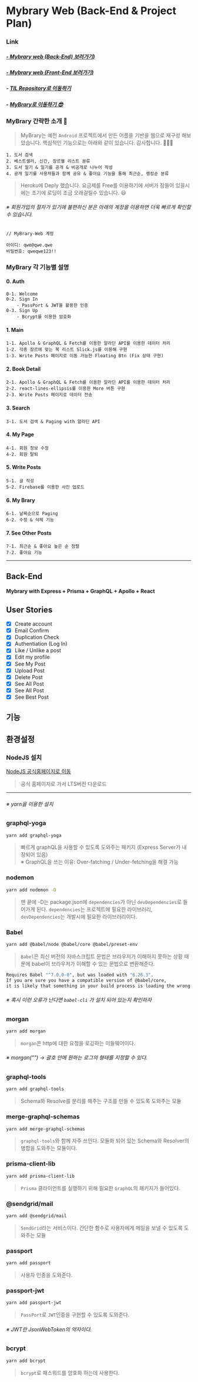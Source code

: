 # Mybrary Web (Back-End & Project Plan)

### Link

##### [- Mybrary web (Back-End) 보러가기)](https://github.com/engus93/mybraryWeb-backend/tree/master/Back-End)

##### [- Mybrary web (Front-End 보러가기)](https://github.com/engus93/mybraryWeb-frontend)

##### - [TIL Repository로 이동하기](https://github.com/engus93/TIL)

##### - [MyBrary로 이동하기 😎](https://mybrary.netlify.com/)

### MyBrary 간략한 소개 🧐

> MyBrary는 예전 `Android` 프로젝트에서 만든 어플을 기반을 웹으로 재구성 해보았습니다. 핵심적인 기능으로는 아래와 같이 있습니다. 감사합니다. 👨🏻‍💻

```
1. 도서 검색
2. 베스트셀러, 신간, 장르별 리스트 분류
3. 도서 일기 & 일기를 공개 & 비공개로 나누어 작성
4. 공개 일기를 사용자들과 함께 공유 & 좋아요 기능을 통해 최근순, 랭킹순 분류
```

> Heroku에 Deply 했습니다. 요금제를 Free를 이용하기에 서버가 잠들어 있을시에는 초기에 로딩이 조금 오래걸릴수 있습니다. 😃

###### ※ 회원가입의 절차가 있기에 불편하신 분은 아래의 계정을 이용하면 더욱 빠르게 확인할 수 있습니다.

```
// MyBrary-Web 계정

아이디: qwe@qwe.qwe
비밀번호: qweqwe123!!
```

### MyBrary 각 기능별 설명

#### 0. Auth

    0-1. Welcome
    0-2. Sign In
        - PassPort & JWT을 활용한 인증
    0-3. Sign Up
        - Bcrypt를 이용한 암호화

#### 1. Main

    1-1. Apollo & GraphQL & Fetch를 이용한 알라딘 API를 이용한 데이터 처리
    1-2. 각종 장르에 맞는 북 리스트 Slick.js를 이용해 구현
    1-3. Write Posts 페이지로 이동 가능한 Floating Btn (Fix 상태 구현)

#### 2. Book Detail

    2-1. Apollo & GraphQL & Fetch를 이용한 알라딘 API를 이용한 데이터 처리
    2-2. react-lines-ellipsis를 이용한 More 버튼 구현
    2-3. Write Posts 페이지로 데이터 전송

#### 3. Search

    3-1. 도서 검색 & Paging with 알라딘 API

#### 4. My Page

    4-1. 회원 정보 수정
    4-2. 회원 탈퇴

#### 5. Write Posts

    5-1. 글 작성
    5-2. Firebase를 이용한 사진 업로드

#### 6. My Brary

    6-1. 날짜순으로 Paging
    6-2. 수정 & 삭제 기능

#### 7. See Other Posts

    7-1. 최근순 & 좋아요 높은 순 정렬
    7-2. 좋아요 기능

---

## Back-End

#### Mybrary with Express + Prisma + GraphQL + Apollo + React

## User Stories

- [x] Create account
- [x] Email Confirm
- [x] Duplication Check
- [x] Authentiation (Log In)
- [x] Like / Unlike a post
- [x] Edit my profile
- [x] See My Post
- [x] Upload Post
- [x] Delete Post
- [x] See All Post
- [x] See All Post
- [x] See Best Post

## 기능

## 환경설정

### NodeJS 설치

[NodeJS 공식홈페이지로 이동](https://nodejs.org/ko/)

> 공식 홈페이지로 가서 LTS버전 다운로드

---

###### ※ yarn을 이용한 설치

### graphql-yoga

```bash
yarn add graphql-yoga
```

> 빠르게 graphQL을 사용할 수 있도록 도와주는 패키지 (Express Server가 내장되어 있음)  
> ※ GraphQL을 쓰는 이유: Over-fatching / Under-fetching을 해결 가능

### nodemon

```bash
yarn add nodemon -D
```

> 맨 끝에 -D는 package.json에 `dependencies`가 아닌 `devDependencies`로 들어가게 된다.
> `dependencies`는 프로젝트에 필요한 라이브러리, `devDependencies`는 개발시에 필요한 라이브러리이다.

### Babel

```bash
yarn add @babel/node @babel/core @babel/preset-env
```

> `Babel`은 최신 버전의 자바스크립트 문법은 브라우저가 이해하지 못하는 상황 때문에 babel이 브라우저가 이해할 수 있는 문법으로 변환해준다.

```bash
Requires Babel "^7.0.0-0", but was loaded with "6.26.3".
If you are sure you have a compatible version of @babel/core,
it is likely that something in your build process is loading the wrong version.
```

###### ※ 혹시 이런 오류가 난다면 `babel-cli` 가 설치 되어 있는지 확인하자

### morgan

```bash
yarn add morgan
```

> `morgan`은 http에 대한 요청을 로깅하는 미들웨어이다.

###### ※ morgan("") → 괄호 안에 원하는 로그의 형태를 지정할 수 있다.

### graphql-tools

```bash
yarn add graphql-tools
```

> Schema와 Resolve를 분리를 해주는 구조를 만들 수 있도록 도와주는 모듈

### merge-graphql-schemas

```bash
yarn add merge-graphql-schemas
```

> `graphql-tools`와 함께 자주 쓰인다. 모듈화 되어 있는 Schema와 Resolver의 병합을 도와주는 모듈이다.

### prisma-client-lib

```bash
yarn add prisma-client-lib
```

> `Prisma` 클라이언트를 실행하기 위해 필요한 `GraphQL`의 패키지가 들어있다.

### @sendgrid/mail

```bash
yarn add @sendgrid/mail
```

> `SendGrid`라는 서비스이다. 간단한 함수로 사용자에게 메일을 보낼 수 있도록 도와주는 모듈

### passport

```bash
yarn add passport
```

> 사용자 인증을 도와준다.

### passport-jwt

```bash
yarn add passport-jwt
```

> `PassPort`로 `JWT`인증을 구현할 수 있도록 도와준다.

###### ※ JWT란 JsonWebToken의 약자이다.

### bcrypt

```bash
yarn add bcrypt
```

> `bcrypt`로 패스워드를 암호화 하는데 사용한다.
